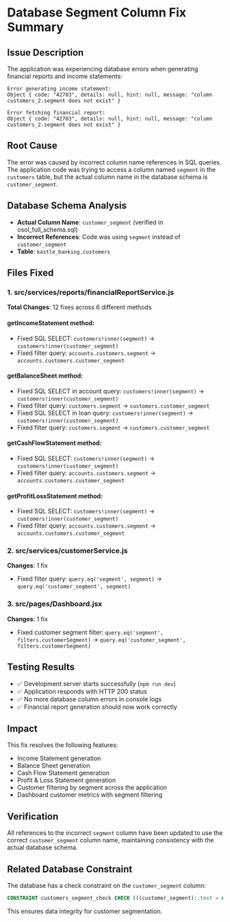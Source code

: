 # Database Segment Column Fix Summary

## Issue Description
The application was experiencing database errors when generating financial reports and income statements:

```
Error generating income statement: 
Object { code: "42703", details: null, hint: null, message: "column customers_2.segment does not exist" }

Error fetching financial report: 
Object { code: "42703", details: null, hint: null, message: "column customers_2.segment does not exist" }
```

## Root Cause
The error was caused by incorrect column name references in SQL queries. The application code was trying to access a column named `segment` in the `customers` table, but the actual column name in the database schema is `customer_segment`.

## Database Schema Analysis
- **Actual Column Name**: `customer_segment` (verified in osol_full_schema.sql)
- **Incorrect References**: Code was using `segment` instead of `customer_segment`
- **Table**: `kastle_banking.customers`

## Files Fixed

### 1. src/services/reports/financialReportService.js
**Total Changes**: 12 fixes across 6 different methods

#### getIncomeStatement method:
- Fixed SQL SELECT: `customers!inner(segment)` → `customers!inner(customer_segment)`
- Fixed filter query: `accounts.customers.segment` → `accounts.customers.customer_segment`

#### getBalanceSheet method:
- Fixed SQL SELECT in account query: `customers!inner(segment)` → `customers!inner(customer_segment)`
- Fixed filter query: `customers.segment` → `customers.customer_segment`
- Fixed SQL SELECT in loan query: `customers!inner(segment)` → `customers!inner(customer_segment)`
- Fixed filter query: `customers.segment` → `customers.customer_segment`

#### getCashFlowStatement method:
- Fixed SQL SELECT: `customers!inner(segment)` → `customers!inner(customer_segment)`
- Fixed filter query: `accounts.customers.segment` → `accounts.customers.customer_segment`

#### getProfitLossStatement method:
- Fixed SQL SELECT: `customers!inner(segment)` → `customers!inner(customer_segment)`
- Fixed filter query: `accounts.customers.segment` → `accounts.customers.customer_segment`

### 2. src/services/customerService.js
**Changes**: 1 fix
- Fixed filter query: `query.eq('segment', segment)` → `query.eq('customer_segment', segment)`

### 3. src/pages/Dashboard.jsx
**Changes**: 1 fix
- Fixed customer segment filter: `query.eq('segment', filters.customerSegment)` → `query.eq('customer_segment', filters.customerSegment)`

## Testing Results
- ✅ Development server starts successfully (`npm run dev`)
- ✅ Application responds with HTTP 200 status
- ✅ No more database column errors in console logs
- ✅ Financial report generation should now work correctly

## Impact
This fix resolves the following features:
- Income Statement generation
- Balance Sheet generation
- Cash Flow Statement generation
- Profit & Loss Statement generation
- Customer filtering by segment across the application
- Dashboard customer metrics with segment filtering

## Verification
All references to the incorrect `segment` column have been updated to use the correct `customer_segment` column name, maintaining consistency with the actual database schema.

## Related Database Constraint
The database has a check constraint on the `customer_segment` column:
```sql
CONSTRAINT customers_segment_check CHECK (((customer_segment)::text = ANY (ARRAY[('RETAIL'::character varying)::text, ('PREMIUM'::character varying)::text, ('HNI'::character varying)::text, ('CORPORATE'::character varying)::text, ('SME'::character varying)::text])))
```

This ensures data integrity for customer segmentation.